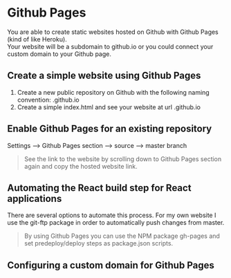 # Github Pages
You are able to create static websites hosted on Github with Github Pages (kind of like Heroku).  
Your website will be a subdomain to github.io or you could connect your custom domain to your Github page.

## Create a simple website using Github Pages
1. Create a new public repository on Github with the following naming convention: <username>.github.io
2. Create a simple index.html and see your website at url <username>.github.io

## Enable Github Pages for an existing repository
Settings --> Github Pages section --> source --> master branch

> See the link to the website by scrolling down to Github Pages section again and copy the hosted website link.

## Automating the React build step for React applications
There are several options to automate this process. For my own website I use the git-ftp package in order to automatically push changes from master.

> By using Github Pages you can use the NPM package gh-pages and set predeploy/deploy steps as package.json scripts.

## Configuring a custom domain for Github Pages

